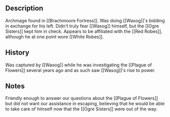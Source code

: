 ## Description
Archmage found in [[Brachmoore Fortress]]. Was doing [[Wasog]]'s bidding in exchange for his left. Didn't truly fear [[Wasog]] himself, but the [[Ogre Sisters]] kept him in check. Appears to be affiliated with the [[Red Robes]], although he at one point wore [[White Robes]].

## History
Was captured by [[Wasog]] while he was investigating the [[Plague of Flowers]] several years ago and as such saw [[Wasog]]'s rise to power.

## Notes
Friendly enough to answer our questions about the [[Plague of Flowers]] but did not want our assistance in escaping, believing that he would be able to take care of himself now that the [[Ogre Sisters]] were out of the way.